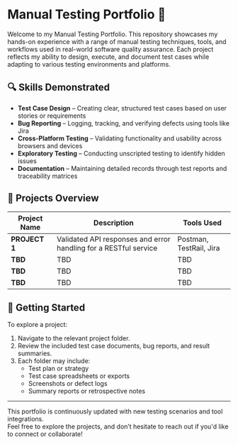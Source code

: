 # Manual Testing Portfolio 🧪

Welcome to my Manual Testing Portfolio. This repository showcases my hands-on experience with a range of manual testing techniques, tools, and workflows used in real-world software quality assurance. Each project reflects my ability to design, execute, and document test cases while adapting to various testing environments and platforms.

## 🔍 Skills Demonstrated

- **Test Case Design** – Creating clear, structured test cases based on user stories or requirements
- **Bug Reporting** – Logging, tracking, and verifying defects using tools like Jira
- **Cross-Platform Testing** – Validating functionality and usability across browsers and devices
- **Exploratory Testing** – Conducting unscripted testing to identify hidden issues
- **Documentation** – Maintaining detailed records through test reports and traceability matrices

## 📁 Projects Overview

| Project Name                   | Description                                                                | Tools Used                  |
|--------------------------------|----------------------------------------------------------------------------|-----------------------------|
| **PROJECT 1**                  | Validated API responses and error handling for a RESTful service           | Postman, TestRail, Jira     |
| **TBD**                        | TBD                                                                        | TBD                         |
| **TBD**                        | TBD                                                                        | TBD                         |
| **TBD**                        | TBD                                                                        | TBD                         |

## 🚀 Getting Started

To explore a project:

1. Navigate to the relevant project folder.
2. Review the included test case documents, bug reports, and result summaries.
3. Each folder may include:
   - Test plan or strategy
   - Test case spreadsheets or exports
   - Screenshots or defect logs
   - Summary reports or retrospective notes

---

This portfolio is continuously updated with new testing scenarios and tool integrations.  
Feel free to explore the projects, and don’t hesitate to reach out if you'd like to connect or collaborate!
